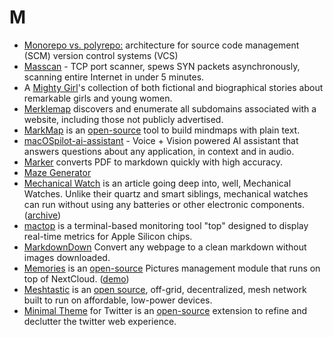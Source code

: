 # M

- [Monorepo vs. polyrepo:](https://github.com/joelparkerhenderson/monorepo-vs-polyrepo/) architecture for source code management (SCM) version control systems (VCS)
- [Masscan](https://github.com/robertdavidgraham/masscan) - TCP port scanner, spews SYN packets asynchronously, scanning entire Internet in under 5 minutes.
- A [Mighty Girl](https://www.amightygirl.com/)'s collection of both fictional and biographical stories about remarkable girls and young women.
- [Merklemap](https://www.merklemap.com) discovers and enumerate all subdomains associated with a website, including those not publicly advertised.
- [MarkMap](https://markmap.js.org) is an [open-source](https://github.com/markmap/markmap) tool to build mindmaps with plain text.
- [macOSpilot-ai-assistant](https://github.com/elfvingralf/macOSpilot-ai-assistant) - Voice + Vision powered AI assistant that answers questions about any application, in context and in audio.
- [Marker](https://github.com/VikParuchuri/marker) converts PDF to markdown quickly with high accuracy.
- [Maze Generator](https://mazegenerator.net)
- [Mechanical Watch](https://ciechanow.ski/mechanical-watch/) is an article going deep into, well, Mechanical Watches. Unlike their quartz and smart siblings, mechanical watches can run without using any batteries or other electronic components. ([archive](https://archive.ph/sLzEh))
- [mactop](https://github.com/context-labs/mactop) is a terminal-based monitoring tool "top" designed to display real-time metrics for Apple Silicon chips.
- [MarkdownDown](https://markdowndown.vercel.app) Convert any webpage to a clean markdown without images downloaded.
- [Memories](https://memories.gallery) is an [open-source](https://github.com/pulsejet/memories) Pictures management module that runs on top of NextCloud. ([demo](https://demo.memories.gallery/apps/memories/))
- [Meshtastic](https://meshtastic.org) is an [open source](https://github.com/meshtastic), off-grid, decentralized, mesh network built to run on affordable, low-power devices.
- [Minimal Theme](https://typefully.com/minimal-twitter) for Twitter is an [open-source](https://github.com/typefully/minimal-twitter) extension to refine and declutter the twitter web experience.
